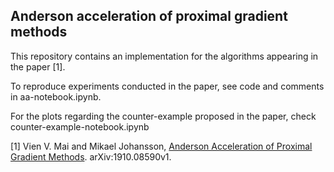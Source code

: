 ## Anderson acceleration of proximal gradient methods

This repository contains an implementation for the algorithms appearing in the paper [1].

To reproduce experiments conducted in the paper, see code and comments in aa-notebook.ipynb.

For the plots regarding the counter-example proposed in the paper, check counter-example-notebook.ipynb


[1] Vien V. Mai and Mikael Johansson, [Anderson Acceleration of Proximal Gradient Methods](https://arxiv.org/pdf/1910.08590.pdf). arXiv:1910.08590v1. 

